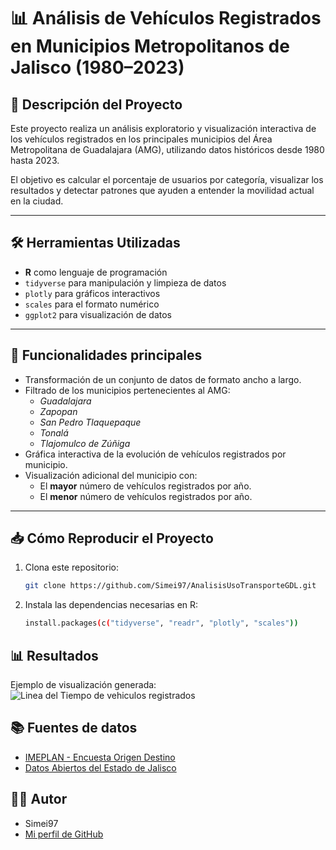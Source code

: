# 📊 Análisis de Vehículos Registrados en Municipios Metropolitanos de Jalisco (1980–2023)

## 🚀 Descripción del Proyecto

Este proyecto realiza un análisis exploratorio y visualización interactiva de los vehículos registrados en los principales municipios del Área Metropolitana de Guadalajara (AMG), utilizando datos históricos desde 1980 hasta 2023.

El objetivo es calcular el porcentaje de usuarios por categoría, visualizar los resultados y detectar patrones que ayuden a entender la movilidad actual en la ciudad.

---

## 🛠️ Herramientas Utilizadas

- **R** como lenguaje de programación
- `tidyverse` para manipulación y limpieza de datos
- `plotly` para gráficos interactivos
- `scales` para el formato numérico
- `ggplot2` para visualización de datos

---
## 📌 Funcionalidades principales

- Transformación de un conjunto de datos de formato ancho a largo.
- Filtrado de los municipios pertenecientes al AMG:
  - *Guadalajara*
  - *Zapopan*
  - *San Pedro Tlaquepaque*
  - *Tonalá*
  - *Tlajomulco de Zúñiga*
- Gráfica interactiva de la evolución de vehículos registrados por municipio.
- Visualización adicional del municipio con:
  - El **mayor** número de vehículos registrados por año.
  - El **menor** número de vehículos registrados por año.

---

## 📥 Cómo Reproducir el Proyecto

1. Clona este repositorio:
   ```bash
   git clone https://github.com/Simei97/AnalisisUsoTransporteGDL.git

2. Instala las dependencias necesarias en R:
   ```bash
   install.packages(c("tidyverse", "readr", "plotly", "scales"))
   

## 📊 Resultados
Ejemplo de visualización generada:
![Linea del Tiempo de vehiculos registrados](images/LineaTiempo.png)

## 📚 Fuentes de datos
- [IMEPLAN - Encuesta Origen Destino](https://imeplan.mx/)
- [Datos Abiertos del Estado de Jalisco](https://datos.jalisco.gob.mx/dataset/vehiculos-de-motor-registrados-en-circulacion-por-municipio-en-jalisco-1998-2020)

## 🧑‍💻 Autor
- Simei97
- [Mi perfil de GitHub](https://github.com/Simei97)
